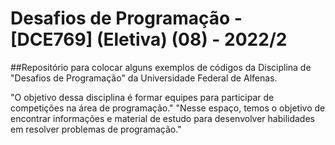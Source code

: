 # Desafios de Programação - [DCE769] (Eletiva) (08) - 2022/2
##Repositório para colocar alguns exemplos de códigos da Disciplina de "Desafios de Programação" da Universidade Federal de Alfenas.

  "O objetivo dessa disciplina é formar equipes para participar de competições na área de programação."
  "Nesse espaço, temos o objetivo de encontrar informações e material de estudo para desenvolver habilidades em resolver problemas de programação."
